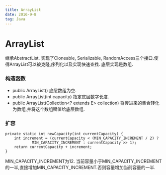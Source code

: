 ```yaml
---
title: ArrayList
date: 2016-9-8
tag: Java
---
```


# ArrayList
继承AbstractList. 实现了Cloneable, Serializable, RandomAccess三个接口.使得ArrayList可以被克隆,序列化以及实现快速查找. 底层实现是数组.

### 构造函数
* public ArrayList() 底层数组为空.
* public ArrayList(int capacity) 指定底层数字长度.
* public ArrayList(Collection<? extends E> collection) 将传进来的集合转化为数组,并将这个数组赋值给底层数组.

### 扩容
```
private static int newCapacity(int currentCapacity) {
    int increment = (currentCapacity < (MIN_CAPACITY_INCREMENT / 2) ?
            MIN_CAPACITY_INCREMENT : currentCapacity >> 1);
    return currentCapacity + increment;
}
```
MIN_CAPACITY_INCREMENT为12. 当前容量小于MIN_CAPACITY_INCREMENT的一半,直接增加MIN_CAPACITY_INCREMENT.否则容量增加当前容量的一半.
